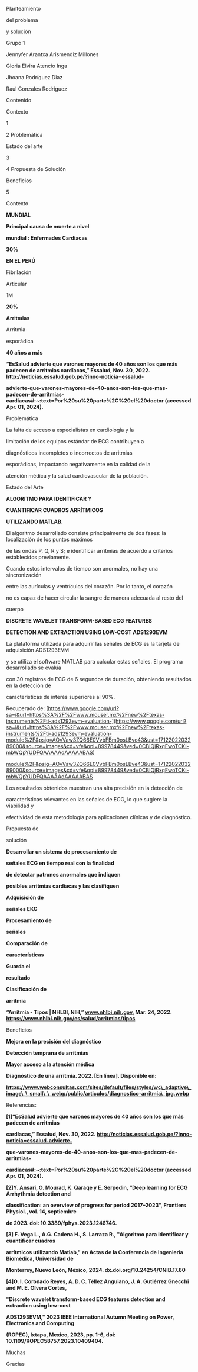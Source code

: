 ﻿<a name="br1"></a> 

Planteamiento

del problema

y solución

Grupo 1

Jennyfer Arantxa Arismendiz Millones

Gloria Elvira Atencio Inga

Jhoana Rodríguez Diaz

Raul Gonzales Rodriguez



<a name="br2"></a> 

Contenido

Contexto

1

2 Problemática

Estado del arte

3

4 Propuesta de Solución

Beneficios

5



<a name="br3"></a> 

Contexto

**MUNDIAL**

**Principal causa de muerte a nivel**

**mundial : Enfermades Cardiacas**

**30%**

**EN EL PERÚ**

Fibrilación

Articular

1M

**20%**

**Arritmias**

Arritmia

esporádica

**40 años a más**

**“EsSalud advierte que varones mayores de 40 años son los que más padecen de arritmias cardíacas,” Essalud, Nov. 30, 2022. http://noticias.essalud.gob.pe/?inno-noticia=essalud-**

**advierte-que-varones-mayores-de-40-anos-son-los-que-mas-padecen-de-arritmias-cardiacas#:~:text=Por%20su%20parte%2C%20el%20doctor (accessed Apr. 01, 2024).**



<a name="br4"></a> 

Problemática

La falta de acceso a especialistas en cardiología y la

limitación de los equipos estándar de ECG contribuyen a

diagnósticos incompletos o incorrectos de arritmias

esporádicas, impactando negativamente en la calidad de la

atención médica y la salud cardiovascular de la población.



<a name="br5"></a> 

Estado del Arte



<a name="br6"></a> 

**ALGORITMO PARA IDENTIFICAR Y**

**CUANTIFICAR CUADROS ARRÍTMICOS**

**UTILIZANDO MATLAB.**

El algoritmo desarrollado consiste principalmente de dos fases: la localización de los puntos máximos

de las ondas P, Q, R y S; e identificar arritmias de acuerdo a criterios establecidos previamente.

Cuando estos intervalos de tiempo son anormales, no hay una sincronización

entre las aurículas y ventrículos del corazón. Por lo tanto, el corazón

no es capaz de hacer circular la sangre de manera adecuada al resto del

cuerpo



<a name="br7"></a> 

**DISCRETE WAVELET TRANSFORM-BASED ECG FEATURES**

**DETECTION AND EXTRACTION USING LOW-COST ADS1293EVM**

La plataforma utilizada para adquirir las señales de ECG es la tarjeta de adquisición ADS1293EVM

y se utiliza el software MATLAB para calcular estas señales. El programa desarrollado se evalúa

con 30 registros de ECG de 6 segundos de duración, obteniendo resultados en la detección de

características de interés superiores al 90%.

Recuperado de: [https://www.google.com/url?sa=i&url=https%3A%2F%2Fwww.mouser.mx%2Fnew%2Ftexas-instruments%2Fti-ads1293evm-evaluation-](https://www.google.com/url?sa=i&url=https%3A%2F%2Fwww.mouser.mx%2Fnew%2Ftexas-instruments%2Fti-ads1293evm-evaluation-module%2F&psig=AOvVaw3ZQ66E0VvbFBm0osLBve43&ust=1712202203289000&source=images&cd=vfe&opi=89978449&ved=0CBIQjRxqFwoTCKi-mbWQpYUDFQAAAAAdAAAAABAS)

[module%2F&psig=AOvVaw3ZQ66E0VvbFBm0osLBve43&ust=1712202203289000&source=images&cd=vfe&opi=89978449&ved=0CBIQjRxqFwoTCKi-mbWQpYUDFQAAAAAdAAAAABAS](https://www.google.com/url?sa=i&url=https%3A%2F%2Fwww.mouser.mx%2Fnew%2Ftexas-instruments%2Fti-ads1293evm-evaluation-module%2F&psig=AOvVaw3ZQ66E0VvbFBm0osLBve43&ust=1712202203289000&source=images&cd=vfe&opi=89978449&ved=0CBIQjRxqFwoTCKi-mbWQpYUDFQAAAAAdAAAAABAS)

Los resultados obtenidos muestran una alta precisión en la detección de

características relevantes en las señales de ECG, lo que sugiere la viabilidad y

efectividad de esta metodología para aplicaciones clínicas y de diagnóstico.



<a name="br8"></a> 

Propuesta de

solución

**Desarrollar un sistema de procesamiento de**

**señales ECG en tiempo real con la finalidad**

**de detectar patrones anormales que indiquen**

**posibles arritmias cardiacas y las clasifiquen**



<a name="br9"></a> 

**Adquisición de**

**señales EKG**

**Procesamiento de**

**señales**

**Comparación de**

**características**

**Guarda el**

**resultado**

**Clasificación de**

**arritmia**

**“Arritmia - Tipos | NHLBI, NIH,” www.nhlbi.nih.gov, Mar. 24, 2022. https://www.nhlbi.nih.gov/es/salud/arritmias/tipos**



<a name="br10"></a> 

Beneficios

**Mejora en la precisión del diagnóstico**

**Detección temprana de arritmias**

**Mayor acceso a la atención médica**

**Diagnóstico de una arritmia. 2022. [En línea]. Disponible en:**

**https://www.webconsultas.com/sites/default/files/styles/wc\_adaptive\_image\_\_small\_\_webp/public/articulos/diagnostico-arritmia\_jpg.webp**



<a name="br11"></a> 

Referencias:

**[1]“EsSalud advierte que varones mayores de 40 años son los que más padecen de arritmias**

**cardíacas,” Essalud, Nov. 30, 2022. http://noticias.essalud.gob.pe/?inno-noticia=essalud-advierte-**

**que-varones-mayores-de-40-anos-son-los-que-mas-padecen-de-arritmias-**

**cardiacas#:~:text=Por%20su%20parte%2C%20el%20doctor (accessed Apr. 01, 2024).**

**[2]Y. Ansari, O. Mourad, K. Qaraqe y E. Serpedin, “Deep learning for ECG Arrhythmia detection and**

**classification: an overview of progress for period 2017–2023”, Frontiers Physiol., vol. 14, septiembre**

**de 2023. doi: 10.3389/fphys.2023.1246746.**

**[3] F. Vega L., A.G. Cadena H., S. Larraza R., "Algoritmo para identificar y cuantificar cuadros**

**arrítmicos utilizando Matlab," en Actas de la Conferencia de Ingeniería Biomédica, Universidad de**

**Monterrey, Nuevo León, México, 2024. dx.doi.org/10.24254/CNIB.17.60**

**[4]O. I. Coronado Reyes, A. D. C. Téllez Anguiano, J. A. Gutiérrez Gnecchi and M. E. Olvera Cortes,**

**"Discrete wavelet transform-based ECG features detection and extraction using low-cost**

**ADS1293EVM," 2023 IEEE International Autumn Meeting on Power, Electronics and Computing**

**(ROPEC), Ixtapa, Mexico, 2023, pp. 1-6, doi: 10.1109/ROPEC58757.2023.10409404.**



<a name="br12"></a> 

Muchas

Gracias

